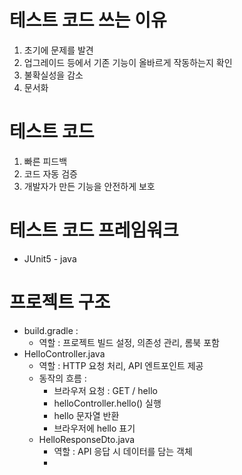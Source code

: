 # 테스트 코드 쓰는 이유

1. 초기에 문제를 발견
2. 업그레이드 등에서 기존 기능이 올바르게 작동하는지 확인
3. 불확실성을 감소
4. 문서화

# 테스트 코드

1. 빠른 피드백
2. 코드 자동 검증
3. 개발자가 만든 기능을 안전하게 보호

# 테스트 코드 프레임워크
- JUnit5 - java

# 프로젝트 구조
- build.gradle :
  - 역할 : 프로젝트 빌드 설정, 의존성 관리, 롬북 포함
- HelloController.java
  - 역할 : HTTP 요청 처리, API 엔트포인트 제공
  - 동작의 흐름 : 
    - 브라우저 요청 : GET / hello
    - helloController.hello() 실행
    - hello 문자열 반환
    - 브라우저에 hello 표기
  - HelloResponseDto.java
    - 역할 : API 응답 시 데이터를 담는 객체
    - 